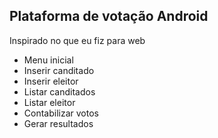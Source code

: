 ##  Plataforma de votação Android  
Inspirado no que eu fiz para web  
* Menu inicial  
* Inserir canditado  
* Inserir eleitor  
* Listar canditados  
* Listar eleitor  
* Contabilizar votos  
* Gerar resultados  
 